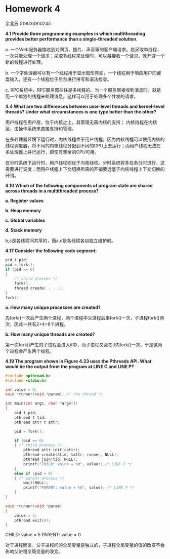 # Homework 4
余北辰 519030910245

**4.1 Provide three programming examples in which multithreading provides better performance than a single-threaded solution.**

a. 一个Web服务器接收到对网页、图片、声音等的客户端请求。若采取单线程，一次只能处理一个请求；采取多线程来处理时，可以每接收一个请求，就开辟一个新的线程进行处理。

b. 一个字处理器可以有一个线程用于显示图形界面，一个线程用于响应用户的键盘输入，还有一个线程位于后台进行拼写和语法检查。

c. RPC系统中，RPC服务器往往是多线程的。当一个服务器接收到消息时，就是用一个单独的线程来处理消息。这样可以用于处理多个并发的请求。


**4.4 What are two differences between user-level threads and kernel-level threads? Under what circumstances is one type better than the other?**

用户线程在用户层，位于内核之上，其管理无需内核的支持；
内核线程在内核层，由操作系统来直接支持和管理。

在多处理器环境下运行时，内核线程优于用户线程，因为内核线程可以使用内核的线程调度器，将不同的内核线程分配到不同的CPU上去运行；而用户线程无法在多处理器上并行运行，即使有空余的CPU可用。

在分时系统下运行时，用户线程则优于内核线程。分时系统将多任务分时进行，这需要进行调度；而用户线程上下文切换所需的开销要远低于内核线程上下文切换的开销。

**4.10 Which of the following components of program state are shared across threads in a multithreaded process?**

**a. Register values**

**b. Heap memory**

**c. Global variables**

**d. Stack memory**

b,c是各线程间共享的，而a,d是各线程各自独立维护的。

**4.17 Consider the following code segment:**

```c
pid_t pid;
pid = fork();
if (pid == 0) 
{ 
    /* child process */
    fork();
    thread create( . . .);
}
fork();
```

**a. How many unique processes are created?**

先fork()一次后产生两个进程，两个进程中父进程后来fork()一次，子进程fork()两次，因此一共有2+4=6个进程。

**b. How many unique threads are created?**

第一次fork()产生的子进程会进入if中，而子进程又会在if内fork()一次，于是这两个进程会产生两个线程。

**4.19 The program shown in Figure 4.23 uses the Pthreads API. What would be the output from the program at LINE C and LINE P?**


```c
#include <pthread.h>
#include <stdio.h>

int value = 0;
void *runner(void *param); /* the thread */

int main(int argc, char *argv[])
{
    pid t pid;
    pthread t tid;
    pthread attr t attr;

    pid = fork();

    if (pid == 0)
    { /* child process */
        pthread attr init(&attr);
        pthread create(&tid, &attr, runner, NULL);
        pthread join(tid, NULL);
        printf("CHILD: value = %d", value); /* LINE C */
    }
    else if (pid > 0)
    { /* parent process */
        wait(NULL);
        printf("PARENT: value = %d", value); /* LINE P */
    }
}

void *runner(void *param)
{
    value = 5;
    pthread exit(0);
}
```

CHILD: value = 5
PARENT: value = 0

对于进程而言，父子进程间的全局变量是独立的，子进程全局变量的值的改变不会影响父进程全局变量的改变。